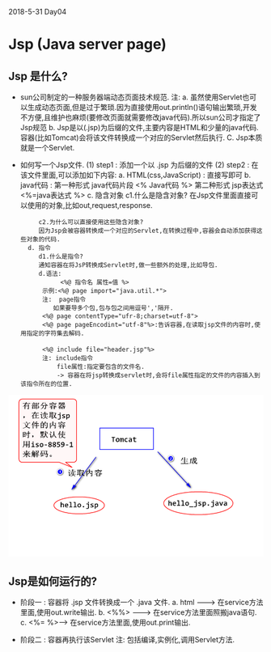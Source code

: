 2018-5-31  Day04
# Jsp (Java server page)
## Jsp 是什么?
- sun公司制定的一种服务器端动态页面技术规范.
	  注:
		 a. 虽然使用Servlet也可以生成动态页面,但是过于繁琐.因为直接使用out.println()语句输出繁琐,开发不方便,且维护也麻烦(要修改页面就需要修改java代码).所以sun公司才指定了Jsp规范
		 b. Jsp是以(.jsp)为后缀的文件,主要内容是HTML和少量的java代码.容器(比如Tomcat)会将该文件转换成一个对应的Servlet然后执行.
		 C. Jsp本质就是一个Servlet.

- 如何写一个Jsp文件.
  (1) step1 : 添加一个以 .jsp 为后缀的文件
  (2) step2 : 在该文件里面,可以添加如下内容:
		a. HTML(css,JavaScript) : 直接写即可
		b. java代码 :
		         第一种形式 java代码片段   <% Java代码 %>
				 第二种形式 jsp表达式  <%=java表达式 %>
		c. 隐含对象
		   c1.什么是隐含对象?
		   在Jsp文件里面直接可以使用的对象,比如out,request,response.

		   c2.为什么可以直接使用这些隐含对象?
		   因为Jsp会被容器转换成一个对应的Servlet,在转换过程中,容器会自动添加获得这些对象的代码.
		d. 指令
		   d1.什么是指令?
		   通知容器在将JsP转换成Servlet时,做一些额外的处理,比如导包.
		   d.语法:
		         <%@ 指令名 属性=值 %>
		    示例:<%@ page import="java.util.*">
			注:	page指令
			   如果要导多个包,包与包之间用逗号','隔开.
			<%@ page contentType="ufr-8;charset=utf-8">
			<%@ page pageEncodint="utf-8"%>:告诉容器,在读取jsp文件的内容时,使用指定的字符集去解码.

			<%@ include file="header.jsp"%>
			注: include指令
				file属性:指定要包含的文件名.
				-> 容器在将jsp转换成servlet时,会将file属性指定的文件的内容插入到该指令所在的位置.
![](pageEncoding.png)

## Jsp是如何运行的?
- 阶段一 : 容器将 .jsp 文件转换成一个 .java 文件.
	  a. html ---> 在service方法里面,使用out.write输出.
	  b. <%%> ---> 在service方法里面照搬java语句.
	  c. <%= %>--> 在service方法里面,使用out.print输出.

- 阶段二 : 容器再执行该Servlet
	  注:
	     包括编译,实例化,调用Servlet方法.